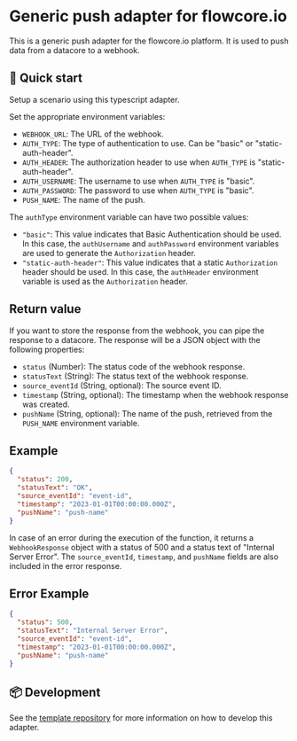 # Generic push adapter for flowcore.io

This is a generic push adapter for the flowcore.io platform. It is used to push data from a datacore to a webhook.

## 📝 Quick start

Setup a scenario using this typescript adapter.

Set the appropriate environment variables:

- `WEBHOOK_URL`: The URL of the webhook.
- `AUTH_TYPE`: The type of authentication to use. Can be "basic" or "static-auth-header".
- `AUTH_HEADER`: The authorization header to use when `AUTH_TYPE` is "static-auth-header".
- `AUTH_USERNAME`: The username to use when `AUTH_TYPE` is "basic".
- `AUTH_PASSWORD`: The password to use when `AUTH_TYPE` is "basic".
- `PUSH_NAME`: The name of the push.

The `authType` environment variable can have two possible values:

- `"basic"`: This value indicates that Basic Authentication should be used. In this case, the `authUsername` and `authPassword` environment variables are used to generate the `Authorization` header.
- `"static-auth-header"`: This value indicates that a static `Authorization` header should be used. In this case, the `authHeader` environment variable is used as the `Authorization` header.

## Return value

If you want to store the response from the webhook, you can pipe the response to a datacore. The response will be a JSON object with the following properties:

- `status` (Number): The status code of the webhook response.
- `statusText` (String): The status text of the webhook response.
- `source_eventId` (String, optional): The source event ID.
- `timestamp` (String, optional): The timestamp when the webhook response was created.
- `pushName` (String, optional): The name of the push, retrieved from the `PUSH_NAME` environment variable.

## Example

```json
{
  "status": 200,
  "statusText": "OK",
  "source_eventId": "event-id",
  "timestamp": "2023-01-01T00:00:00.000Z",
  "pushName": "push-name"
}
```

In case of an error during the execution of the function, it returns a `WebhookResponse` object with a status of 500 and a status text of "Internal Server Error". The `source_eventId`, `timestamp`, and `pushName` fields are also included in the error response.

## Error Example

```json
{
  "status": 500,
  "statusText": "Internal Server Error",
  "source_eventId": "event-id",
  "timestamp": "2023-01-01T00:00:00.000Z",
  "pushName": "push-name"
}
```

## 📦 Development

See the [template repository](https://github.com/flowcore-io/nodejs-typescript-transformer-example) for more information on how to develop this adapter.
